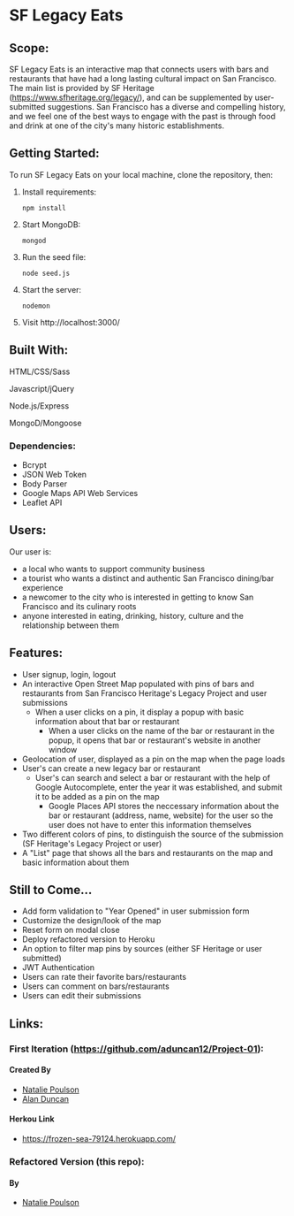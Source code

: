 # SF Legacy Eats

## Scope:
SF Legacy Eats is an interactive map that connects users with bars and restaurants that have had a long lasting cultural impact on San Francisco. The main list is provided by SF Heritage (https://www.sfheritage.org/legacy/), and can be supplemented by user-submitted suggestions. San Francisco has a diverse and compelling history, and we feel one of the best ways to engage with the past is through food and drink at one of the city's many historic establishments.

## Getting Started:
To run SF Legacy Eats on your local machine, clone the repository, then:

1. Install requirements:
  
     `npm install`

2. Start MongoDB:

     `mongod`

3. Run the seed file:

    `node seed.js`

4. Start the server:

    `nodemon`

5. Visit http://localhost:3000/


## Built With:

HTML/CSS/Sass

Javascript/jQuery

Node.js/Express

MongoD/Mongoose



### Dependencies:

* Bcrypt
* JSON Web Token
* Body Parser
* Google Maps API Web Services
* Leaflet API


## Users:
Our user is:

* a local who wants to support community business
* a tourist who wants a distinct and authentic San Francisco dining/bar experience
* a newcomer to the city who is interested in getting to know San Francisco and its culinary roots
* anyone interested in eating, drinking, history, culture and the relationship between them


## Features:
* User signup, login, logout
* An interactive Open Street Map populated with pins of bars and restaurants from San Francisco Heritage's Legacy Project and user submissions
  * When a user clicks on a pin, it display a popup with basic information about that bar or restaurant
    * When a user clicks on the name of the bar or restaurant in the popup, it opens that bar or restaurant's website in another window
* Geolocation of user, displayed as a pin on the map when the page loads
* User's can create a new legacy bar or restaurant 
  * User's can search and select a bar or restaurant with the help of Google Autocomplete, enter the year it was established, and submit it to be added as a pin on the map
    * Google Places API stores the neccessary information about the bar or restaurant (address, name, website) for the user so the user does not have to enter this information themselves
* Two different colors of pins, to distinguish the source of the submission (SF Heritage's Legacy Project or user)
* A "List" page that shows all the bars and restaurants on the map and basic information about them


## Still to Come...
* Add form validation to "Year Opened" in user submission form
* Customize the design/look of the map
* Reset form on modal close
* Deploy refactored version to Heroku
* An option to filter map pins by sources (either SF Heritage or user submitted)
* JWT Authentication
* Users can rate their favorite bars/restaurants
* Users can comment on bars/restaurants
* Users can edit their submissions


## Links:
### First Iteration (https://github.com/aduncan12/Project-01):

#### Created By
* [Natalie Poulson](https://github.com/natalie-poulson)
* [Alan Duncan](https://github.com/aduncan12)

#### Herkou Link
* https://frozen-sea-79124.herokuapp.com/


### Refactored Version (this repo):

#### By
* [Natalie Poulson](https://github.com/natalie-poulson)





